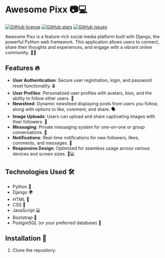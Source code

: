 # Awesome Pixx 📷💻

[![GitHub license](https://img.shields.io/github/license/your-username/awesome-pixx)](https://github.com/your-username/awesome-pixx/blob/main/LICENSE)
[![GitHub stars](https://img.shields.io/github/stars/your-username/awesome-pixx)](https://github.com/your-username/awesome-pixx/stargazers)
[![GitHub issues](https://img.shields.io/github/issues/your-username/awesome-pixx)](https://github.com/your-username/awesome-pixx/issues)

Awesome Pixx is a feature-rich social media platform built with Django, the powerful Python web framework. This application allows users to connect, share their thoughts and experiences, and engage with a vibrant online community. 🌟🚀

## Features 🔥

- **User Authentication**: Secure user registration, login, and password reset functionality. 🔒
- **User Profiles**: Personalized user profiles with avatars, bios, and the ability to follow other users. 👤
- **Newsfeed**: Dynamic newsfeed displaying posts from users you follow, along with options to like, comment, and share. 🗣️
- **Image Uploads**: Users can upload and share captivating images with their followers. 📸
- **Messaging**: Private messaging system for one-on-one or group conversations. 💬
- **Notifications**: Real-time notifications for new followers, likes, comments, and messages. 🔔
- **Responsive Design**: Optimized for seamless usage across various devices and screen sizes. 📱💻

## Technologies Used 🛠️

- Python 🐍
- Django 🌍
- HTML 📄
- CSS 🎨
- JavaScript 💻
- Bootstrap 🥾
- PostgreSQL (or your preferred database) 🐘

## Installation 🚀

1. Clone the repository:
